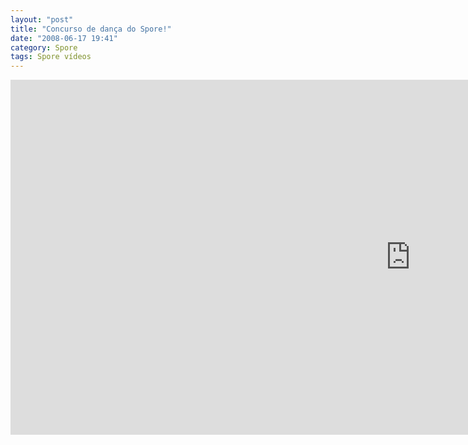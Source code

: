 ```yaml
---
layout: "post"
title: "Concurso de dança do Spore!"
date: "2008-06-17 19:41"
category: Spore
tags: Spore vídeos
---
```


<iframe width="1280" height="568" src="https://www.youtube.com/embed/a4b3FVm4pts" frameborder="0" allow="accelerometer; autoplay; encrypted-media; gyroscope; picture-in-picture" allowfullscreen></iframe>
